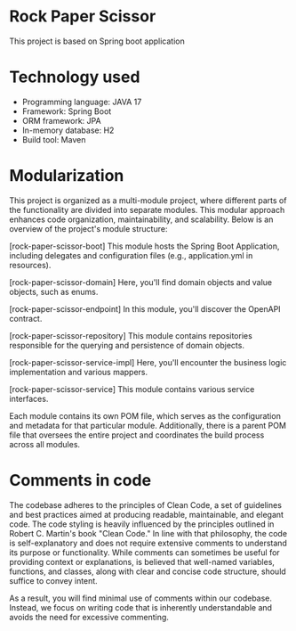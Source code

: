 # Rock Paper Scissor 

This project is based on Spring boot application 

# Technology used
- Programming language: JAVA 17
- Framework: Spring Boot
- ORM framework: JPA
- In-memory database: H2
- Build tool: Maven

# Modularization 
This project is organized as a multi-module project, where different parts of the functionality are divided into separate modules. 
This modular approach enhances code organization, maintainability, and scalability. Below is an overview of the project's module structure:

[rock-paper-scissor-boot]
This module hosts the Spring Boot Application, including delegates and configuration files (e.g., application.yml in resources).

[rock-paper-scissor-domain]
Here, you'll find domain objects and value objects, such as enums.

[rock-paper-scissor-endpoint]
In this module, you'll discover the OpenAPI contract.

[rock-paper-scissor-repository]
This module contains repositories responsible for the querying and persistence of domain objects.

[rock-paper-scissor-service-impl]
Here, you'll encounter the business logic implementation and various mappers.

[rock-paper-scissor-service]
This module contains various service interfaces.

 Each module contains its own POM file, which serves as the configuration and metadata for that particular module. 
 Additionally, there is a parent POM file that oversees the entire project and coordinates the build process across all modules.

# Comments in code

The codebase adheres to the principles of Clean Code, a set of guidelines and best practices aimed at producing readable, maintainable, and elegant code.
The code styling is heavily influenced by the principles outlined in Robert C. Martin's book "Clean Code." 
In line with that philosophy, the code is self-explanatory and does not require extensive comments to understand its purpose or functionality. 
While comments can sometimes be useful for providing context or explanations, 
is believed that well-named variables, functions, and classes, along with clear and concise code structure, should suffice to convey intent.

As a result, you will find minimal use of comments within our codebase. Instead, we focus on writing code that is inherently understandable and avoids the need for excessive commenting.
 
